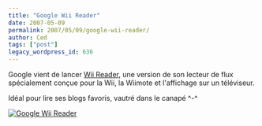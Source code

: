 ```yaml
---
title: "Google Wii Reader"
date: 2007-05-09
permalink: 2007/05/09/google-wii-reader/
author: Ced
tags: ["post"]
legacy_wordpress_id: 636
---
```


Google vient de lancer [Wii Reader](http://www.google.com/reader/wii), une version de son lecteur de flux spécialement conçue pour la Wii, la Wiimote et l'affichage sur un téléviseur.

Idéal pour lire ses blogs favoris, vautré dans le canapé ^-^

<!-- excerpt -->

<a href="http://www.google.com/reader/wii" title="Google Wii Reader"><img src="https://64k.be/wp-content/uploads/2007/05/google-wii-reader.jpg" alt="Google Wii Reader" /></a>

